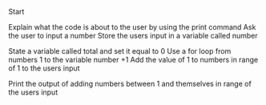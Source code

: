 Start

Explain what the code is about to the user by using the print command 
Ask the user to input a number 
Store the users input in a variable called number

State a variable called total and set it equal to 0
Use a for loop from numbers 1 to the variable number +1
Add the value of 1 to numbers in range of 1 to the users input

Print the output of adding numbers between 1 and themselves in range of the users input





